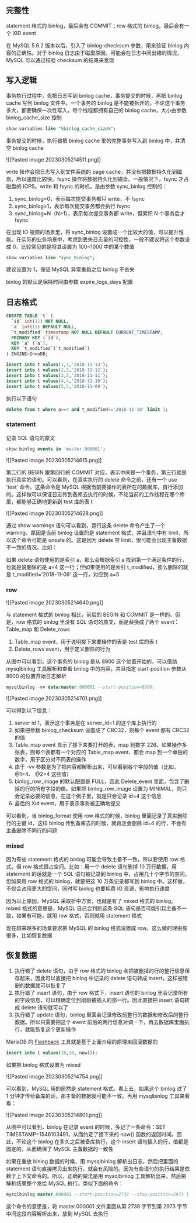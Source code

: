 ## 完整性

statement 格式的 binlog，最后会有 COMMIT；row 格式的 binlog，最后会有一个 XID event

在 MySQL 5.6.2 版本以后，引入了 binlog-checksum 参数，用来验证 binlog 内容的正确性。对于 binlog 日志由于磁盘原因，可能会在日志中间出错的情况，MySQL 可以通过校验 checksum 的结果来发现

## 写入逻辑

事务执行过程中，先把日志写到 binlog cache，事务提交的时候，再把 binlog cache 写到 binlog 文件中。一个事务的 binlog 是不能被拆开的，不论这个事务多大，都要确保一次性写入。每个线程都拥有自己的 binlog cache，大小由参数 binlog_cache_size 控制

```sql
show variables like "%binlog_cache_size%";
```

事务提交的时候，执行器把 binlog cache 里的完整事务写入到 binlog 中，并清空 binlog cache

![[Pasted image 20230305214511.png]]

write 操作会把日志写入到文件系统的 page cache，并没有把数据持久化到磁盘，所以速度比较快。fsync 操作将数据持久化到磁盘。一般情况下，fsync 才占磁盘的 IOPS。write 和 fsync 的时机，是由参数 sync_binlog 控制的：

1. sync_binlog=0，表示每次提交事务都只 write，不 fsync
2. sync_binlog=1，表示每次提交事务都会执行 fsync
3. sync_binlog=N（N>1），表示每次提交事务都 write，但累积 N 个事务后才 fsync

在出现 IO 瓶颈的场景里，将 sync_binlog 设置成一个比较大的值，可以提升性能。在实际的业务场景中，考虑到丢失日志量的可控性，一般不建议将这个参数设成 0，比较常见的是将其设置为 100~1000 中的某个数值

```sql
show variables like "sync_binlog";
```

建议设置为 1，保证 MySQL 异常重启之后 binlog 不丢失

binlog 的默认是保持时间由参数 expire_logs_days 配置

## 日志格式

```sql
CREATE TABLE `t` (
  `id` int(11) NOT NULL,
  `a` int(11) DEFAULT NULL,
  `t_modified` timestamp NOT NULL DEFAULT CURRENT_TIMESTAMP,
  PRIMARY KEY (`id`),
  KEY `a` (`a`),
  KEY `t_modified`(`t_modified`)
) ENGINE=InnoDB;

insert into t values(1,1,'2018-11-13');
insert into t values(2,2,'2018-11-12');
insert into t values(3,3,'2018-11-11');
insert into t values(4,4,'2018-11-10');
insert into t values(5,5,'2018-11-09');
```

执行以下语句

```sql
delete from t where a>=4 and t_modified<='2018-11-10' limit 1;
```

### statement

记录 SQL 语句的原文

```sql
show binlog events in 'master.000001';
```

![[Pasted image 20230305214615.png]]

第二行的 BEGIN 跟第四行的 COMMIT 对应，表示中间是一个事务，第三行就是执行真实的语句。可以看到，在真实执行的 delete 命令之前，还有一个 use 'test' 命令。这条命令是 MySQL 根据当前要操作的表所在的数据库，自行添加的。这样做可以保证日志传到备库去执行的时候，不论当前的工作线程在哪个库里，都能够正确地更新到 test 库的表 t

![[Pasted image 20230305214628.png]]

通过 show warnings 语句可以看到，运行这条 delete 命令产生了一个 warning，原因是当前 binlog 设置的是 statement 格式，并且语句中有 limit，所以这个命令可能是 unsafe 的。这是因为 delete 带 limit，很可能会出现主备数据不一致的情况。比如：

如果 delete 语句使用的是索引 a，那么会根据索引 a 找到第一个满足条件的行，也就是说删除的是 a=4 这一行；但如果使用的是索引 t_modified，那么删除的就是 t_modified='2018-11-09' 这一行，对应到 a=5

### row

![[Pasted image 20230305214640.png]]

与 statement 格式的 binlog 相比，前后的 BEGIN 和 COMMIT 是一样的。但是，row 格式的 binlog 里没有 SQL 语句的原文，而是替换成了两个 event：Table_map 和 Delete_rows

1. Table_map event，用于说明接下来要操作的表是 test 库的表 t
2. Delete_rows event，用于定义删除的行为

从图中可以看到，这个事务的 binlog 是从 8900 这个位置开始的，可以借助 mysqlbinlog 工具解析和查看 binlog 中的内容，并且指定 start-position 参数从 8900 的位置开始日志解析

```sql
mysqlbinlog -vv data/master.000001 --start-position=8900;
```

![[Pasted image 20230305214701.png]]

可以得到以下信息：
1. server id 1，表示这个事务是在 server_id=1 的这个库上执行的
2. 如果把参数 binlog_checksum 设置成了 CRC32，则每个 event 都有 CRC32 的值
3. Table_map event 显示了接下来要打开的表，map 到数字 226。如果操作多张表，则每个表都有一个对应的 Table_map event、都会 map 到一个单独的数字，用于区分对不同表的操作
4. 由于 -vv 参数是为了把内容都解析出来，可以看到各个字段的值（比如，@1=4、 @2=4 这些值）
5. binlog_row_image 的默认配置是 FULL，因此 Delete_event 里面，包含了删掉的行的所有字段的值。如果把 binlog_row_image 设置为 MINIMAL，则只会记录必要的信息，在这个例子里，就是只会记录 id=4 这个信息
6. 最后的 Xid event，用于表示事务被正确地提交

可以看到，当 binlog_format 使用 row 格式的时候，binlog 里面记录了真实删除行的主键 id，这样 binlog 传到备库去的时候，就肯定会删除 id=4 的行，不会有主备删除不同行的问题

### mixed

因为有些 statement 格式的 binlog 可能会导致主备不一致，所以要使用 row 格式。但 row 格式很占空间。比如：用一个 delete 语句删掉 10 万行数据，用 statement 的话就是一个 SQL 语句被记录到 binlog 中，占用几十个字节的空间。但如果用 row 格式的 binlog，就要把这 10 万条记录都写到 binlog 中。这样做，不仅会占用更大的空间，同时写 binlog 也要耗费 IO 资源，影响执行速度

因为以上原因，MySQL 采取折中方案，也就是有了 mixed 格式的 binlog。mixed 格式的意思是，MySQL 自己会判断这条 SQL 语句是否可能引起主备不一致，如果有可能，就用 row 格式，否则就用 statement 格式

现在越来越多的场景要求把 MySQL 的 binlog 格式设置成 row。这么做的理由有很多，比如恢复数据

## 恢复数据

1. 执行错了 delete 语句，由于 row 格式的 binlog 会把被删掉的行的整行信息保存起来，因此可以直接把 binlog 中记录的 delete 语句转成 insert，这样被错删的数据就可以恢复了
2. 执行错了 insert 语句，由于 row 格式下，insert 语句的 binlog 里会记录所有的字段信息，可以精确定位到刚刚被插入的那一行。因此直接把 insert 语句转成 delete 语句就可以了
3. 执行错了 update 语句，binlog 里面会记录修改前整行的数据和修改后的整行数据。所以只需要把这个 event 前后的两行信息对调一下，再去数据库里面执行，就能恢复这个更新操作

MariaDB 的 [Flashback](https://mariadb.com/kb/en/flashback/) 工具就是基于上面介绍的原理来回滚数据的

```sql
insert into t values(10,10, now());
```

如果把 binlog 格式设置为 mixed

![[Pasted image 20230305214754.png]]

可以看到，MySQL 用的居然是 statement 格式。看上去，如果这个 binlog 过了 1 分钟才传给备库的话，那主备的数据就可能不一致。再用 mysqlbinlog 工具来看看：

![[Pasted image 20230305214801.png]]

从图中可以看到，binlog 在记录 event 的时候，多记了一条命令：SET TIMESTAMP=1546103491，从而约定了接下来的 now() 函数的返回时间。因此，不论这个 binlog 在多久之后被备库执行，这个 insert 语句插入的行，值都是固定的，从而确保了 MySQL 主备数据的一致性

如果在重放 binlog 数据的时候，用 mysqlbinlog 解析出日志，然后把里面的 statement 语句直接拷贝出来执行，就会有风险的。因为有些语句的执行结果是依赖于上下文命令的。所以，正确的做法是用 mysqlbinlog 工具解析出来，然后把解析结果整个发给 MySQL 执行。类似下面的命令：

```sql
mysqlbinlog master.000001 --start-position=2738 --stop-position=2973 | mysql -h127.0.0.1 -P13000 -u$user -p$pwd;
```

这个命令的意思是，将 master.000001 文件里面从第 2738 字节到第 2973 字节中间这段内容解析出来，放到 MySQL 去执行